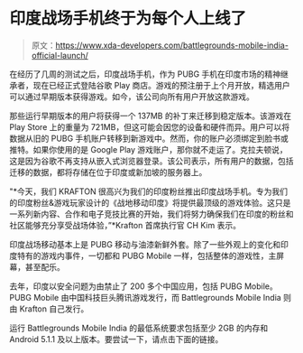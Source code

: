 # 印度战场手机终于为每个人上线了

> 原文：<https://www.xda-developers.com/battlegrounds-mobile-india-official-launch/>

在经历了几周的测试之后，印度战场手机，作为 PUBG 手机在印度市场的精神继承者，现在已经正式登陆谷歌 Play 商店。游戏的预注册于上个月开放，精选用户可以通过早期版本获得游戏。如今，该公司向所有用户开放这款游戏。

那些运行早期版本的用户将获得一个 137MB 的补丁来迁移到稳定版本。该游戏在 Play Store 上的重量为 721MB，但这可能会因您的设备和硬件而异。用户可以将数据从旧的 PUBG 手机账户转移到新游戏中。然而，你的账户必须绑定到脸书或推特。如果你使用的是 Google Play 游戏账户，那你就不走运了。克拉夫顿说，这是因为谷歌不再支持从嵌入式浏览器登录。该公司表示，所有用户的数据，包括迁移的数据，都将存储在位于印度或新加坡的服务器上。

"*今天，我们 KRAFTON 很高兴为我们的印度粉丝推出印度战场手机。专为我们的印度粉丝&游戏玩家设计的《战地移动印度》将提供最顶级的游戏体验。这只是一系列新内容、合作和电子竞技比赛的开始，我们将努力确保我们在印度的粉丝和社区能够充分享受战场体验，”*Krafton 首席执行官 CH Kim 表示。

印度战场移动基本上是 PUBG 移动与油漆新鲜外套。除了一些外观上的变化和印度特有的游戏内事件，一切都和 PUBG Mobile 一样，包括整体的游戏性，主屏幕，甚至配乐。

去年，印度以安全问题为由禁止了 200 多个中国应用，包括 PUBG Mobile。PUBG Mobile 由中国科技巨头腾讯游戏发行，而 Battlegrounds Mobile India 则由 Krafton 自己发行。

运行 Battlegrounds Mobile India 的最低系统要求包括至少 2GB 的内存和 Android 5.1.1 及以上版本。要尝试一下，请点击下面的链接。